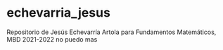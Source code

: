 # echevarria_jesus
 Repositorio de Jesús Echevarría Artola para Fundamentos Matemáticos, MBD 2021-2022
no puedo mas
